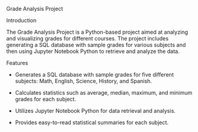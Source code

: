 Grade Analysis Project

Introduction

The Grade Analysis Project is a Python-based project aimed at analyzing and visualizing grades for different courses. The project includes generating a SQL database with sample grades for various subjects and then using Jupyter Notebook Python to retrieve and analyze the data.

Features

- Generates a SQL database with sample grades for five different subjects: Math, English, Science, History, and Spanish.

- Calculates statistics such as average, median, maximum, and minimum grades for each subject.

- Utilizes Jupyter Notebook Python for data retrieval and analysis.

- Provides easy-to-read statistical summaries for each subject.
